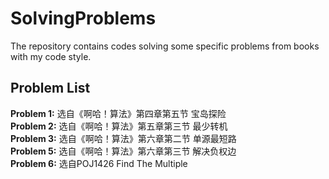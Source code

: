 # SolvingProblems
The repository contains codes solving some specific problems from books with my code style.  

## Problem List
**Problem 1:** 选自《啊哈！算法》第四章第五节 宝岛探险
<br>
**Problem 2:** 选自《啊哈！算法》第五章第三节 最少转机 
<br>
**Problem 3:** 选自《啊哈！算法》第六章第二节 单源最短路
<br>
**Problem 5:** 选自《啊哈！算法》第六章第三节 解决负权边
<br>
**Problem 6:** 选自POJ1426 Find The Multiple

